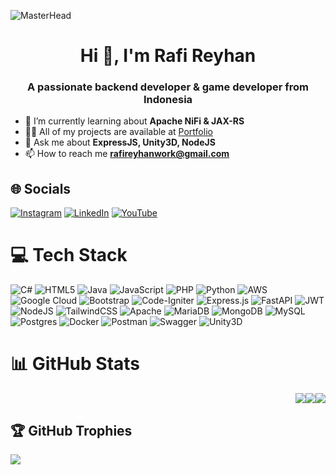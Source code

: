 ![MasterHead](https://user-images.githubusercontent.com/90236635/232446433-d5540fa2-fe28-4bb8-b929-cdb51fe61336.gif)
<h1 align="center">Hi 👋, I'm Rafi Reyhan</h1>
<h3 align="center">A passionate backend developer & game developer from Indonesia</h3>

- 🌱 I’m currently learning about **Apache NiFi & JAX-RS**
- 👨‍💻 All of my projects are available at [Portfolio](https://rafireyhan.github.io/portfolio-tailwind-css/)
- 💬 Ask me about **ExpressJS, Unity3D, NodeJS**
- 📫 How to reach me **rafireyhanwork@gmail.com**

## 🌐 Socials
[![Instagram](https://img.shields.io/badge/Instagram-%23E4405F.svg?logo=Instagram&logoColor=white)](https://instagram.com/mrafireyhan) [![LinkedIn](https://img.shields.io/badge/LinkedIn-%230077B5.svg?logo=linkedin&logoColor=white)](https://linkedin.com/in/mrafireyhan) [![YouTube](https://img.shields.io/badge/YouTube-%23FF0000.svg?logo=YouTube&logoColor=white)](https://youtube.com/@rafireyhann) 
# 💻 Tech Stack
![C#](https://img.shields.io/badge/c%23-%23239120.svg?style=for-the-badge&logo=csharp&logoColor=white) 
![HTML5](https://img.shields.io/badge/html5-%23E34F26.svg?style=for-the-badge&logo=html5&logoColor=white) 
![Java](https://img.shields.io/badge/java-%23ED8B00.svg?style=for-the-badge&logo=openjdk&logoColor=white) 
![JavaScript](https://img.shields.io/badge/javascript-%23323330.svg?style=for-the-badge&logo=javascript&logoColor=%23F7DF1E) 
![PHP](https://img.shields.io/badge/php-%23777BB4.svg?style=for-the-badge&logo=php&logoColor=white) 
![Python](https://img.shields.io/badge/python-3670A0?style=for-the-badge&logo=python&logoColor=ffdd54) 
![AWS](https://img.shields.io/badge/AWS-%23FF9900.svg?style=for-the-badge&logo=amazon-aws&logoColor=white) 
![Google Cloud](https://img.shields.io/badge/GoogleCloud-%234285F4.svg?style=for-the-badge&logo=google-cloud&logoColor=white) 
![Bootstrap](https://img.shields.io/badge/bootstrap-%238511FA.svg?style=for-the-badge&logo=bootstrap&logoColor=white) 
![Code-Igniter](https://img.shields.io/badge/CodeIgniter-%23EF4223.svg?style=for-the-badge&logo=codeIgniter&logoColor=white) 
![Express.js](https://img.shields.io/badge/express.js-%23404d59.svg?style=for-the-badge&logo=express&logoColor=%2361DAFB) 
![FastAPI](https://img.shields.io/badge/FastAPI-005571?style=for-the-badge&logo=fastapi) 
![JWT](https://img.shields.io/badge/JWT-black?style=for-the-badge&logo=JSON%20web%20tokens) 
![NodeJS](https://img.shields.io/badge/node.js-6DA55F?style=for-the-badge&logo=node.js&logoColor=white) 
![TailwindCSS](https://img.shields.io/badge/tailwindcss-%2338B2AC.svg?style=for-the-badge&logo=tailwind-css&logoColor=white) 
![Apache](https://img.shields.io/badge/apache-%23D42029.svg?style=for-the-badge&logo=apache&logoColor=white) 
![MariaDB](https://img.shields.io/badge/MariaDB-003545?style=for-the-badge&logo=mariadb&logoColor=white) 
![MongoDB](https://img.shields.io/badge/MongoDB-%234ea94b.svg?style=for-the-badge&logo=mongodb&logoColor=white) 
![MySQL](https://img.shields.io/badge/mysql-%2300000f.svg?style=for-the-badge&logo=mysql&logoColor=white) 
![Postgres](https://img.shields.io/badge/postgres-%23316192.svg?style=for-the-badge&logo=postgresql&logoColor=white) 
![Docker](https://img.shields.io/badge/docker-%230db7ed.svg?style=for-the-badge&logo=docker&logoColor=white) 
![Postman](https://img.shields.io/badge/Postman-FF6C37?style=for-the-badge&logo=postman&logoColor=white) 
![Swagger](https://img.shields.io/badge/-Swagger-%23Clojure?style=for-the-badge&logo=swagger&logoColor=white) 
![Unity3D](https://img.shields.io/badge/Unity3D-%23000000.svg?style=for-the-badge&logo=unity&logoColor=white)

# 📊 GitHub Stats
<div style="display: flex; justify-content: flex-end;">
    <img src="https://github-readme-stats.vercel.app/api?username=rafireyhan&theme=default&hide_border=true&include_all_commits=false&count_private=false" />
    <img src="https://github-readme-stats.vercel.app/api/top-langs/?username=rafireyhan&theme=default&hide_border=true&include_all_commits=true&count_private=true&layout=compact" />
    <img src="https://github-readme-streak-stats.herokuapp.com/?user=rafireyhan&theme=default&hide_border=false" />
</div>

## 🏆 GitHub Trophies
![](https://github-profile-trophy.vercel.app/?username=rafireyhan&theme=default&no-frame=true&no-bg=false&margin-w=1)
